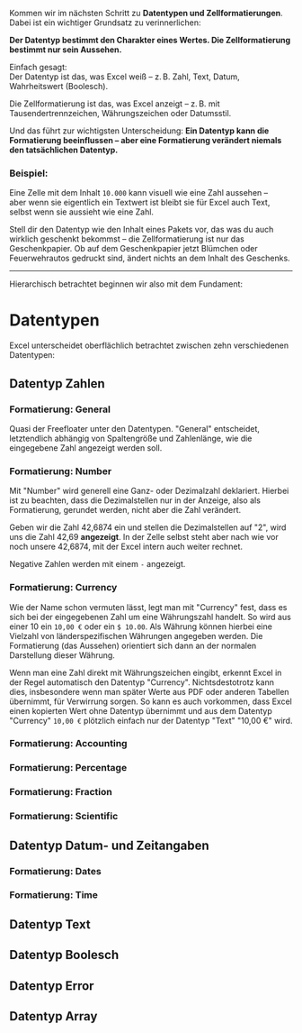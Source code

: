 Kommen wir im nächsten Schritt zu **Datentypen und Zellformatierungen**.  
Dabei ist ein wichtiger Grundsatz zu verinnerlichen:

**Der Datentyp bestimmt den Charakter eines Wertes. Die Zellformatierung bestimmt nur sein Aussehen.**

Einfach gesagt:  
Der Datentyp ist das, was Excel weiß – z. B. Zahl, Text, Datum, Wahrheitswert (Boolesch).  

Die Zellformatierung ist das, was Excel anzeigt – z. B. mit Tausendertrennzeichen, Währungszeichen oder Datumsstil.

Und das führt zur wichtigsten Unterscheidung:
**Ein Datentyp kann die Formatierung beeinflussen –  aber eine Formatierung verändert niemals den tatsächlichen Datentyp.**

### Beispiel:
Eine Zelle mit dem Inhalt `10.000` kann visuell wie eine Zahl aussehen –  
aber wenn sie eigentlich ein Textwert ist bleibt sie für Excel auch Text, selbst wenn sie aussieht wie eine Zahl.

Stell dir den Datentyp wie den Inhalt eines Pakets vor, das was du auch wirklich geschenkt bekommst – die Zellformatierung ist nur das Geschenkpapier. Ob auf dem Geschenkpapier jetzt Blümchen oder Feuerwehrautos gedruckt sind, ändert nichts an dem Inhalt des Geschenks.

---
Hierarchisch betrachtet beginnen wir also mit dem Fundament:

# Datentypen
Excel unterscheidet oberflächlich betrachtet zwischen zehn verschiedenen Datentypen:

## Datentyp Zahlen
###  Formatierung: General
Quasi der Freefloater unter den Datentypen. "General" entscheidet, letztendlich abhängig von Spaltengröße und Zahlenlänge, wie die eingegebene Zahl angezeigt werden soll.

### Formatierung: Number
 Mit "Number" wird generell eine Ganz- oder Dezimalzahl deklariert. Hierbei ist zu beachten, dass die Dezimalstellen nur in der Anzeige, also als Formatierung, gerundet werden, nicht aber die Zahl verändert.

 Geben wir die Zahl 42,6874 ein und stellen die Dezimalstellen auf "2", wird uns die Zahl 42,69 **angezeigt**. In der Zelle selbst steht aber nach wie vor noch unsere 42,6874, mit der Excel intern auch weiter rechnet. 

 Negative Zahlen werden mit einem `-` angezeigt.

### Formatierung: Currency
Wie der Name schon vermuten lässt, legt man mit "Currency" fest, dass es sich bei der eingegebenen Zahl um eine Währungszahl handelt. So wird aus einer 10 ein `10,00 €` oder ein `$ 10.00`. Als Währung können hierbei eine Vielzahl von länderspezifischen Währungen angegeben werden. Die Formatierung (das Aussehen) orientiert sich dann an der normalen Darstellung dieser Währung.

Wenn man eine Zahl direkt mit Währungszeichen eingibt, erkennt Excel in der Regel automatisch den Datentyp "Currency". Nichtsdestotrotz kann dies, insbesondere wenn man später Werte aus PDF oder anderen Tabellen übernimmt, für Verwirrung sorgen. So kann es auch vorkommen, dass Excel einen kopierten Wert ohne Datentyp übernimmt und aus dem Datentyp "Currency" `10,00 €` plötzlich einfach nur der Datentyp "Text" "10,00 €" wird.

### Formatierung: Accounting
### Formatierung: Percentage
### Formatierung: Fraction
### Formatierung: Scientific

## Datentyp Datum- und Zeitangaben
### Formatierung: Dates
### Formatierung: Time

## Datentyp Text

## Datentyp Boolesch

## Datentyp Error

## Datentyp Array